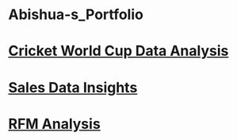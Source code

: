 # Abishua-s_Portfolio


# [Cricket World Cup Data Analysis](https://github.com/AbishuaPaulSam/Cricket-World-Cup-Data-Analysis)

# [Sales Data Insights](https://github.com/AbishuaPaulSam/Sales-Data-Insights)

# [RFM Analysis](https://github.com/AbishuaPaulSam/RFM-Analysis)

